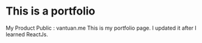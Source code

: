 # This is a portfolio 
My Product Public : vantuan.me
This is my portfolio  page. I updated it after I learned ReactJs.
